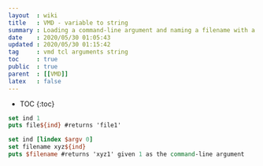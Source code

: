 ```yaml
---
layout  : wiki
title   : VMD - variable to string
summary : Loading a command-line argument and naming a filename with a prefix string
date    : 2020/05/30 01:05:43
updated : 2020/05/30 01:15:42
tag     : vmd tcl arguments string
toc     : true
public  : true
parent  : [[VMD]]
latex   : false
---
```

* TOC
{:toc}

```tcl
set ind 1
puts file${ind} #returns 'file1'
```

```tcl
set ind [lindex $argv 0]
set filename xyz${ind}
puts $filename #returns 'xyz1' given 1 as the command-line argument
```
